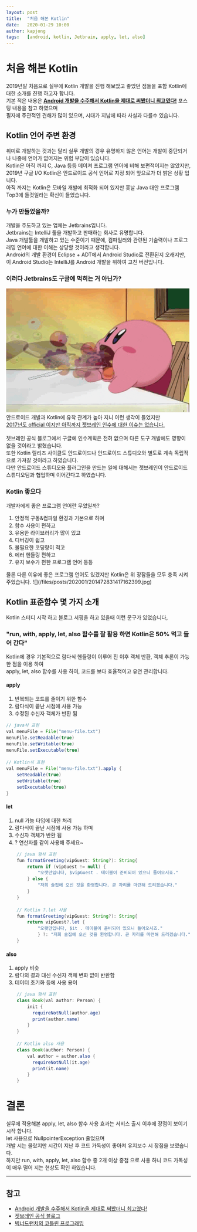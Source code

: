 ```yaml
---
layout: post
title:  "처음 해본 Kotlin"
date:   2020-01-29 10:00
author: kapjong
tags:	[android, kotlin, Jetbrain, apply, let, also]
---
```


# 처음 해본 Kotlin
2019년말 처음으로 실무에 Kotlin 개발을 진행 해보았고 좋았던 점들을 포함 Kotlin에 대한 소개를 진행 하고자 합니다.  
기본 적은 내용은 <b>[Android 개발을 수주해서 Kotlin을 제대로 써봤더니 최고였다!](https://qiita.com/omochimetaru/items/98e015b0b694dd97f323)</b> 포스팅 내용을 참고 하였으며  
필자에 주관적인 견해가 많이 있으며, 시대가 지남에 따라 사실과 다를수 있습니다.  

## Kotlin 언어 주변 환경
취미로 개발하는 것과는 달리 실무 개발의 경우 유명하지 않은 언어는 개발이 중단되거나 나중에 언어가 없어지는 위험 부담이 있습니다.  
Kotlin은 아직 까지 C, Java 등등 메이져 프로그램 언어에 비해 보편적이지는 않았지만,  
2019년 구글 I/O Kotlin은 안드로이드 공식 언어로 지정 되어 앞으로가 더 밝은 상황 입니다.    
아직 까지는 Kotlin은 모바일 개발에 최적화 되어 있지만 훗날 Java 대안 프로그램 Top3에 들것일라는 확신이 들었습니다.  

### 누가 만들었을까?
개발을 주도하고 있는 업체는 Jetbrains입니다.  
Jetbrains는 IntelliJ 툴을 개발하고 판매하는 회사로 유명합니다.  
Java 개발툴을 개발하고 있는 수준이기 때문에, 컴파일러와 관련된 기술력이나 프로그래밍 언어에 대한 이해는 상당할 것이라고 생각합니다.    
Android의 개발 환경이 Eclipse + ADT에서 Android Studio로 전환된지 오래지만,     
이 Android Studio는 IntelliJ를 Android 개발을 위하여 고친 버전입니다.  

### 이러다 Jetbrains도 구글에 먹히는 거 아닌가?
![](/files/posts/202001/eat.gif)
안드로이드 개발과 Kotlin에 유착 관계가 높아 지니 이런 생각이 들었지만  
[2017년도 official 이지만 아직까지 젯브레인 인수에 대한 이슈는 없습니다.](https://blog.jetbrains.com/kotlin/2017/05/kotlin-on-android-now-official/)  
<br>
젯브레인 공식 블로그에서 구글에 인수계획은 전혀 없으며 다른 도구 개발에도 영향이 없을 것이라고 밝혔습니다.  
또한 Kotlin 릴리즈 사이클도 안드로이드나 안드로이드 스튜디오와 별도로 계속 독립적으로 가져갈 것이라고 하였습니다.    
다만 안드로이드 스튜디오용 플러그인을 만드는 일에 대해서는 젯브레인이 안드로이드 스튜디오팀과 협업하며 이어간다고 하였습니다.    

### Kotlin 좋으다
개발자에게 좋은 프로그램 언어란 무었일까?  
<ol>
  <li>안정적 구동&컴파일 환경과 기본으로 하며</li>
  <li>함수 사용이 편하고</li>
  <li>유용한 라이브러리가 많이 있고</li>
  <li>디버깅이 쉽고</li>
  <li>불필요한 코딩량이 적고</li>
  <li>에러 헨들링 편하고</li>
  <li>유지 보수가 편한 프로그램 언어 등등</li>
</ol>
물론 다른 이유에 좋은 프로그램 언어도 있겠지만 Kotlin은 위 장잠들을 모두 충족 시켜 주었습니다.  
![](/files/posts/202001/201472831417162399.jpg)

## Kotlin 표준함수 몇 가지 소개
Kotlin 스터디 시작 하고 블로그 서핑을 하고 있을때 이런 문구가 있었습니다,  
### "run, with, apply, let, also 함수를 잘 활용 하면 Kotlin은 50% 먹고 들어 간다"  
Kotlin에 경우 기본적으로 람다식 헨들링이 이루어 진 이후 객체 반환, 객체 추론이 가능 한 점을 이용 하여  
apply, let, also 함수를 사용 하여, 코드를 보다 효율적이고 유연 관리합니다.

#### apply 
<ol>
  <li>반복되는 코드를 줄이기 위한 함수</li>
  <li>람다식이 끝난 시점에 사용 가능</li>
  <li>수정된 수신자 객체가 반환 됨</li>
</ol>

```java
// java식 표현
val menuFile = File("menu-file.txt")
menuFile.setReadable(true)
menuFile.setWritable(true)
menuFile.setExecutable(true)

// Kotlin식 표현
val menuFile = File("menu-file.txt").apply {
    setReadable(true)
    setWritable(true)
    setExecutable(true)
}
```

#### let 
<ol>
  <li>null 가능 타입에 대한 처리</li>
  <li>람다식이 끝난 시점에 사용 가능 하며</li>
  <li>수신자 객체가 반환 됨</li>
  <li>? 연산자를 같이 사용해 주세요~</li>
</ol> 

```java
    // java 형식 표현    
    fun formatGreeting(vipGuest: String?): String{
        return if (vipGuest != null) {
            "오랫만입니다, $vipGuest . 테이블이 준비되어 있으니 들어오시죠."
        } else {
            "저희 술집에 오신 것을 환영합니다. 곧 자리를 마련해 드리겠습니다."
        }
    }
    
    // Kotlin ?.let 사용
    fun formatGreeting(vipGuest: String?): String{
        return vipGuest?.let {
            "오랫만입니다, $it . 테이블이 준비되어 있으니 들어오시죠."
            } ?: "저희 술집에 오신 것을 환영합니다. 곧 자리를 마련해 드리겠습니다."
    }
```

#### also 
<ol>
  <li>apply 비슷</li>
  <li>람다의 결과 대신 수신자 객체 변화 없이 반환함</li>
  <li>데이터 초기화 등에 사용 용이</li>
</ol>
   
```java
    // java 형식 표현  
    class Book(val author: Person) {
        init {
          requireNotNull(author.age)
          print(author.name)
        }
    }

    // Kotlin also 사용
    class Book(author: Person) {
        val author = author.also {
          requireNotNull(it.age)
          print(it.name)
        }
    }
```

# 결론
실무에 적용해본 apply, let, also 함수 사용 효과는 서비스 출시 이후에 장점이 보이기 시작 합니다.  
let 사용으로 NullpointerException 줄었으며  
개발 시는 몰랐지만 시간이 지난 후 코드 가독성이 좋아져 유지보수 시 장점을 보였습니다.  
하지만 run, with, apply, let, also 함수 중 2개 이상 중첩 으로 사용 하니 코드 가독성이 매우 떨어 지는 현상도 확인 하였습니다.  

---
## 참고
 * [Android 개발을 수주해서 Kotlin을 제대로 써봤더니 최고였다!](https://qiita.com/omochimetaru/items/98e015b0b694dd97f323)
 * [젯브레인 공식 블로그](https://blog.jetbrains.com/kotlin/2017/05/kotlin-on-android-now-official/)
 * [빅너드랜치의 코틀린 프로그래밍](https://github.com/Jpub/BNR_Kotlin)